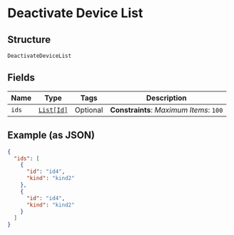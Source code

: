 
# Deactivate Device List

## Structure

`DeactivateDeviceList`

## Fields

| Name | Type | Tags | Description |
|  --- | --- | --- | --- |
| `ids` | [`List[Id]`](../../doc/models/id.md) | Optional | **Constraints**: *Maximum Items*: `100` |

## Example (as JSON)

```json
{
  "ids": [
    {
      "id": "id4",
      "kind": "kind2"
    },
    {
      "id": "id4",
      "kind": "kind2"
    }
  ]
}
```


